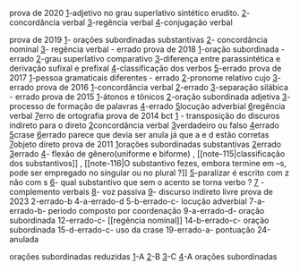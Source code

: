 prova de 2020
[1](https://www.qconcursos.com/questoes-militares/questoes/461f5d05-9b)-adjetivo no grau superlativo sintético erudito.
[2](https://www.qconcursos.com/questoes-militares/questoes/464e8be1-9b)-concordância verbal
[3](https://www.qconcursos.com/questoes-militares/questoes/465e68b9-9b)-regência verbal
[4](https://www.qconcursos.com/questoes-militares/questoes/465b5747-9b)-conjugação verbal

prova de 2019
[1](https://www.qconcursos.com/questoes-militares/questoes/fd5ef027-7e)- orações subordinadas substantivas
[2](https://www.qconcursos.com/questoes-militares/questoes/fd8a5e41-7e)- concordância nominal
[3](https://www.qconcursos.com/questoes-militares/questoes/3da5d5b5-3b)- regência verbal - errado
prova de 2018
[1](https://www.qconcursos.com/questoes-militares/questoes/3da8850d-3b)-oração subordinada - errado
[2](https://www.qconcursos.com/questoes-militares/questoes/3daf0465-3b)-grau superlativo comparativo
[3](https://www.qconcursos.com/questoes-militares/questoes/3dbf742d-3b)-diferença entre parassintética e derivação sufixal e prefixal 
[4](https://www.qconcursos.com/questoes-militares/questoes/3d9aba99-3b)-classificação dos verbos 
[5](https://www.qconcursos.com/questoes-militares/questoes/3dcafac1-3b)-errado
prova de 2017
[1](https://www.qconcursos.com/questoes-militares/questoes/b823e63b-3d)-pessoa gramaticais diferentes - errado
[2](https://www.qconcursos.com/questoes-militares/questoes/b80d8cb9-3d)-pronome relativo cujo
[3](https://www.qconcursos.com/questoes-militares/questoes/b817dd88-3d)-errado
prova de 2016
[1](https://www.qconcursos.com/questoes-militares/questoes/7d27827a-3a)-concordância verbal
[2](https://www.qconcursos.com/questoes-militares/questoes/7d2cf87f-3a)-errado
[3](https://www.qconcursos.com/questoes-militares/questoes/7d0c3f6f-3a)-separação silábica - errado
prova de 2015
[1](https://www.qconcursos.com/questoes-militares/questoes/5dea5714-dc)-átonos e tônicos
[2](https://www.qconcursos.com/questoes-militares/questoes/60e26984-dc)-oração subordinada adjetiva
[3](https://www.qconcursos.com/questoes-militares/questoes/69cea7fa-dc)-processo de formação de palavras
[4](https://www.qconcursos.com/questoes-militares/questoes/68d0ab9e-dc)-errado
[5](https://www.qconcursos.com/questoes-militares/questoes/5bec4ae3-dc)locução adverbial
[6](https://www.qconcursos.com/questoes-militares/questoes/e70dea40-4d)regência verbal
[7](https://www.qconcursos.com/questoes-militares/questoes/7cec89d2-3a)erro de ortografia
prova de 2014 bct
[1](https://www.qconcursos.com/questoes-militares/questoes/4c0e667e-42) - transposição do discuros indireto para o direto
[2](https://www.qconcursos.com/questoes-militares/questoes/4c260445-42)concordância verbal
[3](https://www.qconcursos.com/questoes-militares/questoes/4c4cdbad-42)verdadeiro ou falso 
[4](https://www.qconcursos.com/questoes-militares/questoes/4c17f591-42)errado
[5](https://www.qconcursos.com/questoes-militares/questoes/4c2a39b9-42)crase
[6](https://www.qconcursos.com/questoes-militares/questoes/4c3d0241-42)errado parece que devia ser anula já que a e d estão corretas
[7](https://www.qconcursos.com/questoes-militares/questoes/4c58bf7b-42)objeto direto
prova de 2011
[1](https://www.qconcursos.com/questoes-militares/questoes/acdbb5c8-55)orações subordinadas substantivas
[2](https://www.qconcursos.com/questoes-militares/questoes/acdf1ad6-55)errado
[3](https://www.qconcursos.com/questoes-militares/questoes/acef6630-55)errado
[4](https://www.qconcursos.com/questoes-militares/questoes/acf54ee8-55)- flexão de gênero(uniforme e biforme) , [[note-115|classificação dos substantivos]] , [[note-116|O substantivo fezes, embora termine em –s, pode ser empregado no singular ou no plural ?]]
[5](https://www.qconcursos.com/questoes-militares/questoes/acf98981-55)-paralizar é escrito com z não com s
[6](https://www.qconcursos.com/questoes-militares/questoes/acfed614-55)- qual substantivo que sem o acento se torna verbo ?
[7](https://www.qconcursos.com/questoes-militares/questoes/ad030803-55) - complemento verbais
[8](https://www.qconcursos.com/questoes-militares/questoes/ad194015-55)- voz passiva
[9](https://www.qconcursos.com/questoes-militares/questoes/ad2b07fd-55)- discurso indireto livre
prova de 2023
2-errado-b
4-a-errado-d
5-b-errado-c- locução adverbial 
7-a-errado-b- periodo composto por coordenação
9-a-errado-d- oração subordinada
12-errado-c- [[regência nominal]]
14-b-errado-c- oração subordinada 
15-d-errado-c- uso da crase
19-errado-a- pontuação
24-anulada


orações subordinadas reduzidas
	[1](https://www.qconcursos.com/questoes-militares/questoes/5a688c99-16)-A
	[2](https://www.qconcursos.com/questoes-militares/questoes/a67861f3-6b)-B
	[3](https://www.qconcursos.com/questoes-militares/questoes/9822322d-4e)-C
	[4](https://www.qconcursos.com/questoes-militares/questoes/950f73ad-53)-A
orações subordinadas 
